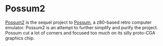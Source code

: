 # Possum2

[Possum2](https://github.com/lavignes/possum2) is the sequel project to [Possum](https://github.com/lavignes/possum),
a z80-based retro computer emulator. Possum2 is an attempt to further simplify and purify the
project. Possum cut a lot of corners and focused too much on its silly proto-CGA graphics chip.
